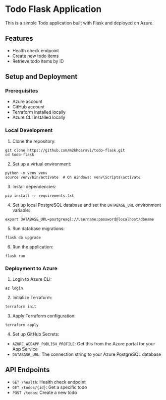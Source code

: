 # Todo Flask Application

This is a simple Todo application built with Flask and deployed on Azure.

## Features

- Health check endpoint
- Create new todo items
- Retrieve todo items by ID

## Setup and Deployment

### Prerequisites

- Azure account
- GitHub account
- Terraform installed locally
- Azure CLI installed locally

### Local Development

1. Clone the repository:

```
git clone https://github.com/m2khosravi/todo-flask.git
cd todo-flask
```

2. Set up a virtual environment:


```
python -m venv venv
source venv/bin/activate  # On Windows: venv\Scripts\activate
```

3. Install dependencies:

```
pip install -r requirements.txt
```
4. Set up local PostgreSQL database and set the `DATABASE_URL` environment variable:

```
export DATABASE_URL=postgresql://username:password@localhost/dbname
```
5. Run database migrations:

```
flask db upgrade
```
6. Run the application:

```
flask run
```

### Deployment to Azure
1. Login to Azure CLI:

```
az login
```
2. Initialize Terraform:

```
terraform init
```
3. Apply Terraform configuration:
```
terraform apply
```
4. Set up GitHub Secrets:
- `AZURE_WEBAPP_PUBLISH_PROFILE`: Get this from the Azure portal for your App Service
- `DATABASE_URL`: The connection string to your Azure PostgreSQL database

## API Endpoints

- `GET /health`: Health check endpoint
- `GET /todos/{id}`: Get a specific todo
- `POST /todos`: Create a new todo




